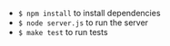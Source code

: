 * `$ npm install` to install dependencies
* `$ node server.js` to run the server
* `$ make test` to run tests
